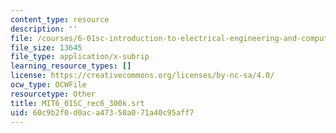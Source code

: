 ```yaml
---
content_type: resource
description: ''
file: /courses/6-01sc-introduction-to-electrical-engineering-and-computer-science-i-spring-2011/60c9b2f0d0aca47350a071a40c95aff7_MIT6_01SC_rec6_300k.srt
file_size: 13645
file_type: application/x-subrip
learning_resource_types: []
license: https://creativecommons.org/licenses/by-nc-sa/4.0/
ocw_type: OCWFile
resourcetype: Other
title: MIT6_01SC_rec6_300k.srt
uid: 60c9b2f0-d0ac-a473-50a0-71a40c95aff7
---
```

